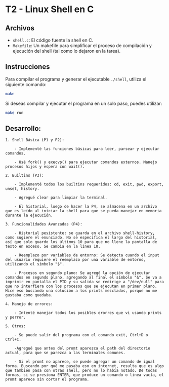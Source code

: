 # T2 - Linux Shell en C

## Archivos

- `shell.c`: El código fuente la shell en C.
- `Makefile`: Un makefile para simplificar el proceso de compilación y ejecución del shell (tal como lo dejaron en la tarea).

## Instrucciones

Para compilar el programa y generar el ejecutable `./shell`, utiliza el siguiente comando:

```bash
make
```

Si deseas compilar y ejecutar el programa en un solo paso, puedes utilizar:

```bash
make run
```

## Desarrollo:


    1. Shell Básica (P1 y P2):

        - Implementé las funciones básicas para leer, parsear y ejecutar comandos.

        - Usé fork() y execvp() para ejecutar comandos externos. Manejo procesos hijos y espera con wait().

    2. Builtins (P3):

        - Implementé todos los builtins requeridos: cd, exit, pwd, export, unset, history.

        - Agregué clear para limpiar la terminal.

        - El historial, luego de hacer la P4, se almacena en un archivo que es leído al iniciar la shell para que se pueda manejar en memoria durante la ejecución.

    3. Funcionalidades Avanzadas (P4):

        - Historial pesistente: se guarda en el archivo shell-history, como sugiere el enunciado. No se especifica el largo del historial, así que solo guardo los últimos 10 para que no llene la pantalla de texto en exceso. Se cambia en la línea 10.

        - Reemplazo por variables de entorno: Se detecta cuando el input del usuario requiere el reemplazo por una variable de entorno, utilizando el símbolo "$".

        - Procesos en segundo plano: Se agregó la opción de ejecutar comandos en segundo plano, agregando al final el símbolo "&". Se va a imprimir en pantalla el PID y su salida se redirige a "/dev/null" para que no interfiera con los procesos que se ejecutan en primer plano. Hice eso buscando una solución a los prints mezclados, porque no me gustaba como quedaba.

    4. Manejo de errores:

        - Intenté manejar todos los posibles erorres que vi usando prints y perror. 

    5. Otros:
        
        - Se puede salir del programa con el comando exit, Ctrl+D o Ctrl+C.

        -Agregué que antes del promt aparezca el path del directorio actual, para que se parezca a las terminales comunes.

        - Si el promt no aparece, se puede agregar un comando de igual forma. Buscando por qué me pasaba eso en internet, resulta que es algo que también pasa con otras shell, pero no lo había notado. De todas formas, si se presiona ENTER, que produce un comando o linea vacía, el promt aparece sin cortar el programa. 
